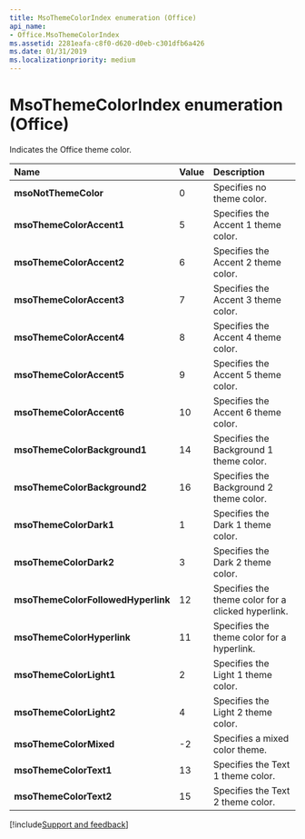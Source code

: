 ```yaml
---
title: MsoThemeColorIndex enumeration (Office)
api_name:
- Office.MsoThemeColorIndex
ms.assetid: 2281eafa-c8f0-d620-d0eb-c301dfb6a426
ms.date: 01/31/2019
ms.localizationpriority: medium
---
```



# MsoThemeColorIndex enumeration (Office)

Indicates the Office theme color.

|Name|Value|Description|
|:-----|:-----|:-----|
|**msoNotThemeColor**|0|Specifies no theme color.|
|**msoThemeColorAccent1**|5|Specifies the Accent 1 theme color.|
|**msoThemeColorAccent2**|6|Specifies the Accent 2 theme color.|
|**msoThemeColorAccent3**|7|Specifies the Accent 3 theme color.|
|**msoThemeColorAccent4**|8|Specifies the Accent 4 theme color.|
|**msoThemeColorAccent5**|9|Specifies the Accent 5 theme color.|
|**msoThemeColorAccent6**|10|Specifies the Accent 6 theme color.|
|**msoThemeColorBackground1**|14|Specifies the Background 1 theme color.|
|**msoThemeColorBackground2**|16|Specifies the Background 2 theme color.|
|**msoThemeColorDark1**|1|Specifies the Dark 1 theme color.|
|**msoThemeColorDark2**|3|Specifies the Dark 2 theme color.|
|**msoThemeColorFollowedHyperlink**|12|Specifies the theme color for a clicked hyperlink.|
|**msoThemeColorHyperlink**|11|Specifies the theme color for a hyperlink.|
|**msoThemeColorLight1**|2|Specifies the Light 1 theme color.|
|**msoThemeColorLight2**|4|Specifies the Light 2 theme color.|
|**msoThemeColorMixed**|-2|Specifies a mixed color theme.|
|**msoThemeColorText1**|13|Specifies the Text 1 theme color.|
|**msoThemeColorText2**|15|Specifies the Text 2 theme color.|

[!include[Support and feedback](~/includes/feedback-boilerplate.md)]